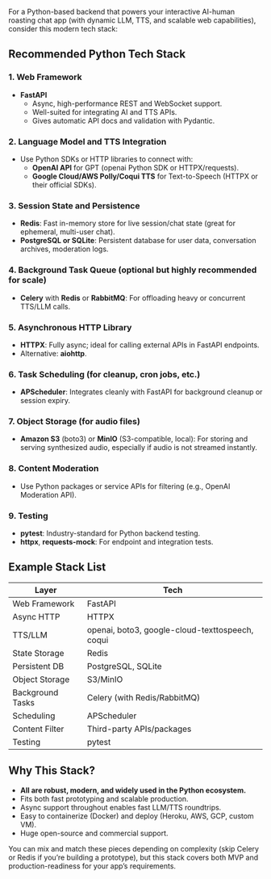 For a Python-based backend that powers your interactive AI-human roasting
chat app (with dynamic LLM, TTS, and scalable web capabilities),
consider this modern tech stack:

## Recommended Python Tech Stack

### 1. **Web Framework**
- **FastAPI**
  - Async, high-performance REST and WebSocket support.
  - Well-suited for integrating AI and TTS APIs.
  - Gives automatic API docs and validation with Pydantic.

### 2. **Language Model and TTS Integration**
- Use Python SDKs or HTTP libraries to connect with:
  - **OpenAI API** for GPT (openai Python SDK or HTTPX/requests).
  - **Google Cloud/AWS Polly/Coqui TTS** for Text-to-Speech (HTTPX or
  their official SDKs).

### 3. **Session State and Persistence**
- **Redis**: Fast in-memory store for live session/chat state (great for ephemeral,
multi-user chat).
- **PostgreSQL or SQLite**: Persistent database for user data, conversation archives,
moderation logs.

### 4. **Background Task Queue (optional but highly recommended for scale)**
- **Celery** with **Redis** or **RabbitMQ**: For offloading heavy or concurrent TTS/LLM calls.

### 5. **Asynchronous HTTP Library**
- **HTTPX**: Fully async; ideal for calling external APIs in FastAPI endpoints.
- Alternative: **aiohttp**.

### 6. **Task Scheduling (for cleanup, cron jobs, etc.)**
- **APScheduler**: Integrates cleanly with FastAPI for background cleanup or session expiry.

### 7. **Object Storage (for audio files)**
- **Amazon S3** (boto3) or **MinIO** (S3-compatible, local): For storing and serving synthesized audio,
especially if audio is not streamed instantly.

### 8. **Content Moderation**
- Use Python packages or service APIs for filtering (e.g., OpenAI Moderation API).

### 9. **Testing**
- **pytest**: Industry-standard for Python backend testing.
- **httpx**, **requests-mock**: For endpoint and integration tests.

## Example Stack List

| Layer           | Tech                                              |
|-----------------|--------------------------------------------------|
| Web Framework   | FastAPI                                          |
| Async HTTP      | HTTPX                                            |
| TTS/LLM         | openai, boto3, google-cloud-texttospeech, coqui  |
| State Storage   | Redis                                            |
| Persistent DB   | PostgreSQL, SQLite                               |
| Object Storage  | S3/MinIO                                         |
| Background Tasks| Celery (with Redis/RabbitMQ)                     |
| Scheduling      | APScheduler                                      |
| Content Filter  | Third-party APIs/packages                        |
| Testing         | pytest                                           |

## Why This Stack?

- **All are robust, modern, and widely used in the Python ecosystem.**
- Fits both fast prototyping and scalable production.
- Async support throughout enables fast LLM/TTS roundtrips.
- Easy to containerize (Docker) and deploy (Heroku, AWS, GCP, custom VM).
- Huge open-source and commercial support.

You can mix and match these pieces depending on complexity (skip Celery or Redis
if you’re building a prototype), but this stack covers both MVP and
production-readiness for your app’s requirements.
